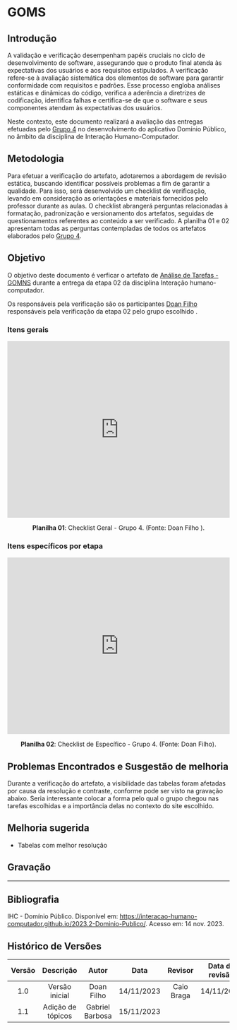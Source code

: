 # **GOMS**

## **Introdução**

A validação e verificação desempenham papéis cruciais no ciclo de desenvolvimento de software, assegurando que o produto final atenda às expectativas dos usuários e aos requisitos estipulados. A verificação refere-se à avaliação sistemática dos elementos de software para garantir conformidade com requisitos e padrões. Esse processo engloba análises estáticas e dinâmicas do código, verifica a aderência a diretrizes de codificação, identifica falhas e certifica-se de que o software e seus componentes atendam às expectativas dos usuários.

Neste contexto, este documento realizará a avaliação das entregas efetuadas pelo [Grupo 4](https://interacao-humano-computador.github.io/2023.2-Dominio-Publico/) no desenvolvimento do aplicativo Domínio Público, no âmbito da disciplina de Interação Humano-Computador.

## **Metodologia**

Para efetuar a verificação do artefato, adotaremos a abordagem de revisão estática, buscando identificar possíveis problemas a fim de garantir a qualidade. Para isso, será desenvolvido um checklist de verificação, levando em consideração as orientações e materiais fornecidos pelo professor durante as aulas. O checklist abrangerá perguntas relacionadas à formatação, padronização e versionamento dos artefatos, seguidas de questionamentos referentes ao conteúdo a ser verificado. A planilha 01 e 02 apresentam todas as perguntas contempladas de todos os artefatos elaborados pelo [Grupo 4](https://interacao-humano-computador.github.io/2023.2-Dominio-Publico/).

## **Objetivo**
O objetivo deste documento é verficar o artefato de [Análise de Tarefas - GOMNS](https://interacao-humano-computador.github.io/2023.2-Dominio-Publico/analise_de_requisitos/analise_de_tarefas/goms/)
durante a entrega da etapa 02 da disciplina Interação humano-computador.

Os responsáveis pela verificação são os participantes [Doan Filho](https://github.com/FilhoDoan) responsáveis pela verificação da etapa 02 pelo grupo escolhido . 


### **Itens gerais**

<iframe src="https://docs.google.com/spreadsheets/d/e/2PACX-1vRCJw9U26luzRcnvpcA0rUzpFMrafHp3msMymAuWaNZgdRcWj2Sfv0sflz1ufGU5EmteX17EulWtWkF/pubhtml?gid=1271676277&amp;single=true&amp;widget=true&amp;headers=false" width="100%" height="400" frameborder="0" scrolling="no"></iframe>

<div align="center">
<p> <b>Planilha 01</b>: Checklist Geral - Grupo 4. (Fonte: Doan Filho ). </p>
</div>

### **Itens específicos por etapa**
<iframe src="https://docs.google.com/spreadsheets/d/e/2PACX-1vRCJw9U26luzRcnvpcA0rUzpFMrafHp3msMymAuWaNZgdRcWj2Sfv0sflz1ufGU5EmteX17EulWtWkF/pubhtml?gid=24814303&amp;single=true&amp;widget=true&amp;headers=false"width="100%" height="400" frameborder="0" scrolling="no"></iframe>

<div align="center">
<p> <b>Planilha 02</b>: Checklist de Específico - Grupo 4. (Fonte: Doan Filho). </p>
</div>

## **Problemas Encontrados e Susgestão de melhoria**

Durante a verificação do artefato, a visibilidade das tabelas foram afetadas por causa da resolução e contraste, conforme pode ser visto na gravação abaixo. Seria interessante colocar a forma pelo qual o grupo chegou nas tarefas escolhidas e a importância delas no contexto do site escolhido.

## **Melhoria sugerida**

+ Tabelas com melhor resolução

## **Gravação**
--- 

## **Bibliografia**

IHC - Domínio Público. Disponível em: <https://interacao-humano-computador.github.io/2023.2-Dominio-Publico/>. Acesso em: 14 nov. 2023.

## **Histórico de Versões**

| Versão |          Descrição              |     Autor      |      Data      |   Revisor     |    Data de revisão    |  
|:------:|:-------------------------------:|:--------------:|:--------------:|:-------------:|:---------------------:|
|  1.0   | Versão inicial | Doan Filho   |   14/11/2023   |  Caio Braga |      14/11/2023     |
|  1.1   | Adição de tópicos | Gabriel Barbosa |  15/11/2023  |    |      |


